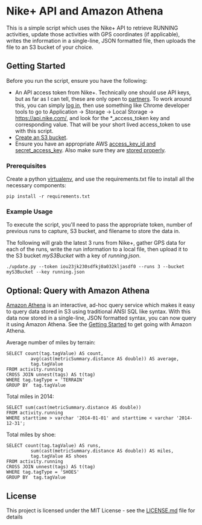 # Nike+ API and Amazon Athena

This is a simple script which uses the Nike+ API to retrieve RUNNING activities, update those activities with GPS coordinates (if applicable), writes the information in a single-line, JSON formatted file, then uploads the file to an S3 bucket of your choice. 

## Getting Started

Before you run the script, ensure you have the following:
* An API access token from Nike+. Technically one should use API keys, but as far as I can tell, these are only open to
[partners](https://developer.nike.com/contact-us.html). To work around this, you can simply [log in](https://developer.nike.com/content/nike-developer-cq/us/en_us/index/login.html), then use something like Chrome developer tools to go to Application -> Storage -> Local Storage -> https://api.nike.com/, and look for the *_access_token key and corresponding value. That will be your short lived access_token to use with this script.
* [Create an S3 bucket](http://docs.aws.amazon.com/AmazonS3/latest/gsg/CreatingABucket.html).
* Ensure you have an appropriate AWS [access_key_id and secret_access_key](http://docs.aws.amazon.com/IAM/latest/UserGuide/id_credentials_access-keys.html). Also make sure they are [stored properly](http://docs.aws.amazon.com/cli/latest/userguide/cli-chap-getting-started.html).

### Prerequisites

Create a python [virtualenv](http://docs.python-guide.org/en/latest/dev/virtualenvs/), and use the requirements.txt file to install all the necessary components:

```
pip install -r requirements.txt
```

### Example Usage

To execute the script, you'll need to pass the appropriate token, number of previous runs to capture, S3 bucket, and filename to store the data in. 

The following will grab the latest 3 runs from Nike+, gather GPS data for each of the runs, write the run information to a local file, then upload it to the S3 bucket *myS3Bucket* with a key of *running.json*.

```
./update.py --token iou23jk230sdfkj0a032kljasdf0 --runs 3 --bucket myS3Bucket --key running.json
```

## Optional: Query with Amazon Athena

[Amazon Athena](https://aws.amazon.com/athena/) is an interactive, ad-hoc query service which makes it easy to query data stored in S3 using traditional ANSI SQL like syntax. With this data now stored in a single-line, JSON formatted syntax, you can now query it using Amazon Athena. See the [Getting Started](https://docs.aws.amazon.com/athena/latest/ug/getting-started.html) to get going with Amazon Athena.

Average number of miles by terrain:
```
SELECT count(tag.tagValue) AS count,
         avg(cast(metricSummary.distance AS double)) AS average,
         tag.tagValue
FROM activity.running
CROSS JOIN unnest(tags) AS t(tag)
WHERE tag.tagType = 'TERRAIN'
GROUP BY  tag.tagValue
```

Total miles in 2014:
```
SELECT sum(cast(metricSummary.distance AS double))
FROM activity.running
WHERE starttime > varchar '2014-01-01' and starttime < varchar '2014-12-31';
```

Total miles by shoe:
```
SELECT count(tag.tagValue) AS runs,
         sum(cast(metricSummary.distance AS double)) AS miles,
         tag.tagValue AS shoes
FROM activity.running
CROSS JOIN unnest(tags) AS t(tag)
WHERE tag.tagType = 'SHOES'
GROUP BY  tag.tagValue
```

## License

This project is licensed under the MIT License - see the [LICENSE.md](LICENSE.md) file for details